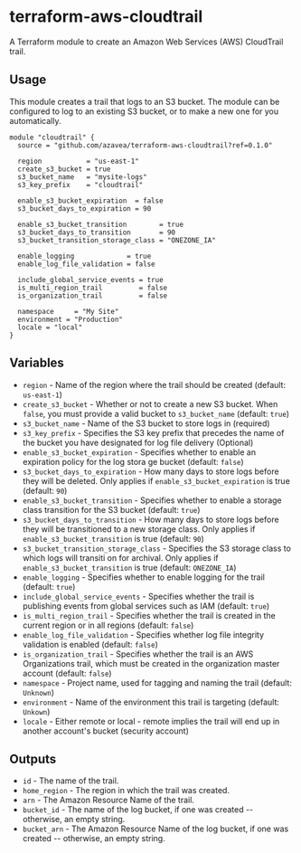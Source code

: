 # terraform-aws-cloudtrail

A Terraform module to create an Amazon Web Services (AWS) CloudTrail trail.

## Usage

This module creates a trail that logs to an S3 bucket. The module can be
configured to log to an existing S3 bucket, or to make a new one for you
automatically.

```hcl
module "cloudtrail" {
  source = "github.com/azavea/terraform-aws-cloudtrail?ref=0.1.0"

  region           = "us-east-1"
  create_s3_bucket = true
  s3_bucket_name   = "mysite-logs"
  s3_key_prefix    = "cloudtrail"

  enable_s3_bucket_expiration  = false
  s3_bucket_days_to_expiration = 90

  enable_s3_bucket_transition        = true
  s3_bucket_days_to_transition       = 90
  s3_bucket_transition_storage_class = "ONEZONE_IA"

  enable_logging             = true
  enable_log_file_validation = false

  include_global_service_events = true
  is_multi_region_trail         = false
  is_organization_trail         = false

  namespace     = "My Site"
  environment = "Production"
  locale = "local"
}
```

## Variables

- `region` - Name of the region where the trail should be created (default:
  `us-east-1`)
- `create_s3_bucket` - Whether or not to create a new S3 bucket. When `false`,
   you must provide a valid bucket to `s3_bucket_name` (default: `true`)
- `s3_bucket_name` - Name of the S3 bucket to store logs in (required)
- `s3_key_prefix` - Specifies the S3 key prefix that precedes the name of the bucket
   you have designated for log file delivery (Optional)
- `enable_s3_bucket_expiration` - Specifies whether to enable an expiration policy for the log stora   ge bucket (default: `false`)
- `s3_bucket_days_to_expiration` - How many days to store logs before they will be
   deleted. Only applies if `enable_s3_bucket_expiration` is true (default: `90`)
- `enable_s3_bucket_transition` - Specifies whether to enable a storage class transition for the S3 bucket (default: `true`)
- `s3_bucket_days_to_transition` - How many days to store logs before they will be transitioned to a  new storage class. Only applies if `enable_s3_bucket_transition` is true (default: `90`)
- `s3_bucket_transition_storage_class` - Specifies the S3 storage class to which logs will transiti    on for archival. Only applies if `enable_s3_bucket_transition` is true (default: `ONEZONE_IA`)
- `enable_logging` - Specifies whether to enable logging for the trail (default: `true`)
- `include_global_service_events` - Specifies whether the trail is publishing events
  from global services such as IAM (default: `true`)
- `is_multi_region_trail` - Specifies whether the trail is created in the current region or
  in all regions (default: `false`)
- `enable_log_file_validation` - Specifies whether log file integrity validation
  is enabled (default: `false`)
- `is_organization_trail` - Specifies whether the trail is an AWS Organizations trail,
  which must be created in the organization master account (default: `false`)
- `namespace` - Project name, used for tagging and naming the trail (default:
  `Unknown`)
- `environment` - Name of the environment this trail is targeting (default:
  `Unkown`)
- `locale` - Either remote or local - remote implies the trail will end up in another account's bucket (security account)
## Outputs

- `id` - The name of the trail.
- `home_region` - The region in which the trail was created.
- `arn` - The Amazon Resource Name of the trail.
- `bucket_id` - The name of the log bucket, if one was created -- otherwise, an empty string.
- `bucket_arn` - The Amazon Resource Name of the log bucket, if one was created --
  otherwise, an empty string.
